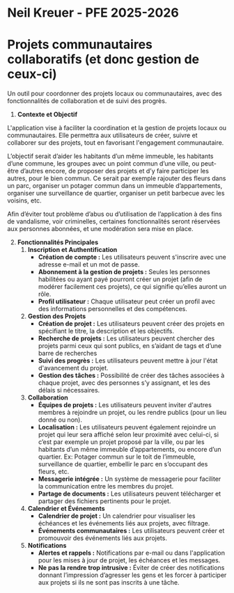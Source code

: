 # Neil Kreuer - PFE 2025-2026
# Projets communautaires collaboratifs (et donc gestion de ceux-ci)
Un outil pour coordonner des projets locaux ou communautaires, avec des fonctionnalités de collaboration et de suivi des progrès.

1. **Contexte et Objectif**

L'application vise à faciliter la coordination et la gestion de projets locaux ou communautaires. Elle permettra aux utilisateurs de créer, suivre et collaborer sur des projets, tout en favorisant l'engagement communautaire.

L’objectif serait d’aider les habitants d’un même immeuble, les habitants d’une commune, les groupes avec un point commun d’une ville, ou peut-être d’autres encore, de proposer des projets et d’y faire participer les autres, pour le bien commun. Ce serait par exemple rajouter des fleurs dans un parc, organiser un potager commun dans un immeuble d’appartements, organiser une surveillance de quartier, organiser un petit barbecue avec les voisins, etc.

Afin d’éviter tout problème d’abus ou d’utilisation de l’application à des fins de vandalisme, voir criminelles, certaines fonctionnalités seront réservées aux personnes abonnées, et une modération sera mise en place.

2. **Fonctionnalités Principales**
    1. **Inscription et Authentification**
        * **Création de compte :** Les utilisateurs peuvent s'inscrire avec une adresse e-mail et un mot de passe.
        * **Abonnement à la gestion de projets :** Seules les personnes habilitées ou ayant payé pourront créer un projet (afin de modérer facilement ces projets), ce qui signifie qu’elles auront un rôle.
        * **Profil utilisateur :** Chaque utilisateur peut créer un profil avec des informations personnelles et des compétences.
    2. **Gestion des Projets**
        * **Création de projet :** Les utilisateurs peuvent créer des projets en spécifiant le titre, la description et les objectifs.
        * **Recherche de projets :** Les utilisateurs peuvent chercher des projets parmi ceux qui sont publics, en s’aidant de tags et d’une barre de recherches
        * **Suivi des progrès :** Les utilisateurs peuvent mettre à jour l'état d'avancement du projet.
        * **Gestion des tâches :** Possibilité de créer des tâches associées à chaque projet, avec des personnes s’y assignant, et les des délais si nécessaires.
    3. **Collaboration**
        * **Équipes de projets :** Les utilisateurs peuvent inviter d'autres membres à rejoindre un projet, ou les rendre publics (pour un lieu donné ou non).
        * **Localisation :** Les utilisateurs peuvent également rejoindre un projet qui leur sera affiché selon leur proximité avec celui-ci, si c’est par exemple un projet proposé par la ville, ou par les habitants d’un même immeuble d’appartements, ou encore d’un quartier. Ex: Potager commun sur le toit de l’immeuble, surveillance de quartier, embellir le parc en s’occupant des fleurs, etc.
        * **Messagerie intégrée :** Un système de messagerie pour faciliter la communication entre les membres du projet.
        * **Partage de documents :** Les utilisateurs peuvent télécharger et partager des fichiers pertinents pour le projet.
    4. **Calendrier et Événements**
        * **Calendrier de projet :** Un calendrier pour visualiser les échéances et les événements liés aux projets, avec filtrage.
        * **Événements communautaires :** Les utilisateurs peuvent créer et promouvoir des événements liés aux projets.
    5. **Notifications**
        * **Alertes et rappels :** Notifications par e-mail ou dans l'application pour les mises à jour de projet, les échéances et les messages.
        * **Ne pas la rendre trop intrusive :** Éviter de créer des notifications donnant l’impression d’agresser les gens et les forcer à participer aux projets si ils ne sont pas inscrits à une tâche.
